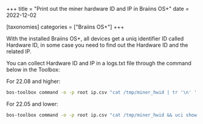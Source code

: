 +++
title = "Print out the miner hardware ID and IP in Braiins OS+"
date = 2022-12-02

[taxonomies] 
categories = ["Braiins OS+"]
+++

With the installed Braiins OS+, all devices get a uniq identifier ID called Hardware ID, in some case you need to find out the Hardware ID and the related IP. 
<!-- more -->

You can collect Hardware ID and IP in a logs.txt file through the command below in the Toolbox:

For 22.08 and higher:
```bash
bos-toolbox command -o -p root ip.csv "cat /tmp/miner_hwid | tr '\n' ' ' && cat /etc/network.conf | grep ipaddress"  > idips.txt
```

For 22.05 and lower:
```bash
bos-toolbox command -o -p root ip.csv "cat /tmp/miner_hwid && uci show network.lan.ipaddr" > idips.txt
```